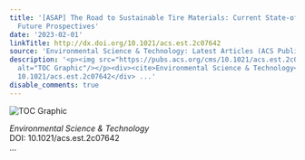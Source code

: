 ```yaml
---
title: '[ASAP] The Road to Sustainable Tire Materials: Current State-of-the-Art and
  Future Prospectives'
date: '2023-02-01'
linkTitle: http://dx.doi.org/10.1021/acs.est.2c07642
source: 'Environmental Science & Technology: Latest Articles (ACS Publications)'
description: '<p><img src="https://pubs.acs.org/cms/10.1021/acs.est.2c07642/asset/images/medium/es2c07642_0002.gif"
  alt="TOC Graphic"/></p><div><cite>Environmental Science & Technology</cite></div><div>DOI:
  10.1021/acs.est.2c07642</div> ...'
disable_comments: true
---
```

<p><img src="https://pubs.acs.org/cms/10.1021/acs.est.2c07642/asset/images/medium/es2c07642_0002.gif" alt="TOC Graphic"/></p><div><cite>Environmental Science & Technology</cite></div><div>DOI: 10.1021/acs.est.2c07642</div> ...